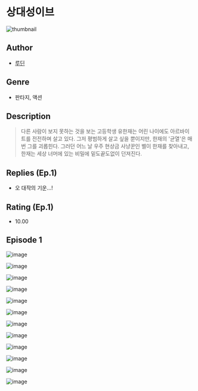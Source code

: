 # 상대성이브
![thumbnail](https://image-comic.pstatic.net/user_contents_data/challenge_comic/2023/05/25/275500/upload_4121691097651032370_480x623.jpeg)

## Author
- [루딘](https://comic.naver.com/artistTitle?id=275500)

## Genre
- 판타지, 액션

## Description
> 다른 사람이 보지 못하는 것을 보는 고등학생 유한재는 어린 나이에도 아르바이트를 전전하며 살고 있다. 그저 평범하게 살고 싶을 뿐이지만, 한재의 '균열'은 매번 그를 괴롭힌다. 그러던 어느 날 우주 현상금 사냥꾼인 벨이 한재를 찾아내고, 한재는 세상 너머에 있는 비밀에 밑도끝도없이 던져진다.

## Replies (Ep.1)
- 오 대작의 기운…!

## Rating (Ep.1)
- 10.00

## Episode 1
![image](https://image-comic.pstatic.net/user_contents_data/challenge_comic/2023/05/25/275500/upload_4122873270132553270.jpeg)

![image](https://image-comic.pstatic.net/user_contents_data/challenge_comic/2023/05/25/275500/upload_3690246213869134646.jpeg)

![image](https://image-comic.pstatic.net/user_contents_data/challenge_comic/2023/05/25/275500/upload_3544948857418900324.jpeg)

![image](https://image-comic.pstatic.net/user_contents_data/challenge_comic/2023/05/25/275500/upload_3919088479437927780.jpeg)

![image](https://image-comic.pstatic.net/user_contents_data/challenge_comic/2023/05/25/275500/upload_3473180431499867186.jpeg)

![image](https://image-comic.pstatic.net/user_contents_data/challenge_comic/2023/05/25/275500/upload_7017844496607569508.jpeg)

![image](https://image-comic.pstatic.net/user_contents_data/challenge_comic/2023/05/25/275500/upload_3631643163214832228.jpeg)

![image](https://image-comic.pstatic.net/user_contents_data/challenge_comic/2023/05/25/275500/upload_3616735074082775602.jpeg)

![image](https://image-comic.pstatic.net/user_contents_data/challenge_comic/2023/05/25/275500/upload_4135260154221638243.jpeg)

![image](https://image-comic.pstatic.net/user_contents_data/challenge_comic/2023/05/25/275500/upload_3760845864075538744.jpeg)

![image](https://image-comic.pstatic.net/user_contents_data/challenge_comic/2023/05/25/275500/upload_3919931813432288313.jpeg)

![image](https://image-comic.pstatic.net/user_contents_data/challenge_comic/2023/05/25/275500/upload_3991931129005552944.jpeg)
